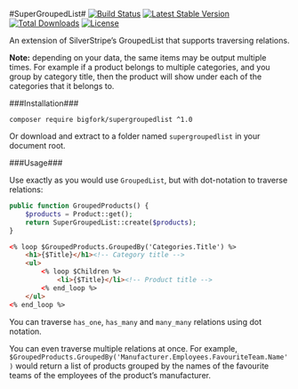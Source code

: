 #SuperGroupedList#
[![Build Status](https://travis-ci.org/bigfork/supergroupedlist.png?branch=master)](https://travis-ci.org/bigfork/supergroupedlist) [![Latest Stable Version](https://poser.pugx.org/bigfork/supergroupedlist/v/stable.png)](https://packagist.org/packages/bigfork/supergroupedlist) [![Total Downloads](https://poser.pugx.org/bigfork/supergroupedlist/downloads.png)](https://packagist.org/packages/bigfork/supergroupedlist) [![License](https://poser.pugx.org/bigfork/supergroupedlist/license.png)](https://packagist.org/packages/bigfork/supergroupedlist)

An extension of SilverStripe’s GroupedList that supports traversing relations.

**Note:** depending on your data, the same items may be output multiple times. For example if a product belongs to multiple categories, and you group by category title, then the product will show under each of the categories that it belongs to.

###Installation###

```
composer require bigfork/supergroupedlist ^1.0
```

Or download and extract to a folder named `supergroupedlist` in your document root.

###Usage###

Use exactly as you would use `GroupedList`, but with dot-notation to traverse relations:

```php
public function GroupedProducts() {
	$products = Product::get();
	return SuperGroupedList::create($products);
}
```

```html
<% loop $GroupedProducts.GroupedBy('Categories.Title') %>
	<h1>{$Title}</h1><!-- Category title -->
	<ul>
		<% loop $Children %>
			<li>{$Title}</li><!-- Product title -->
		<% end_loop %>
	</ul>
<% end_loop %>
```

You can traverse `has_one`, `has_many` and `many_many` relations using dot notation.

You can even traverse multiple relations at once. For example, `$GroupedProducts.GroupedBy('Manufacturer.Employees.FavouriteTeam.Name')` would return a list of products grouped by the names of the favourite teams of the employees of the product’s manufacturer.
